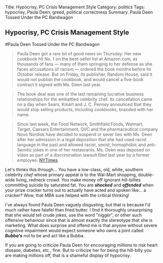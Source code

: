 Title: Hypocrisy, PC Crisis Management Style
Category: politics
Tags: hypocrisy, Paula Deen, greed, political correctness
Summary: Paula Deen Tossed Under the PC Bandwagon

## Hypocrisy, PC Crisis Management Style

#Paula Deen Tossed Under the PC Bandwagon

> Paula Deen got a rare bit of good news on Thursday: Her new cookbook hit No. 1 on the best-seller list at Amazon.com, as thousands of fans — many of them springing to her defense as she faces accusations of racism — ordered the book months before its October release. But on Friday, its publisher, Random House, said it would not publish the cookbook, and would cancel a five-book contract it signed with Ms. Deen last year.

> The book deal was one of the last remaining lucrative business relationships for the embattled celebrity chef. Its cancellation came on a day when Sears, Kmart and J. C. Penney announced that they would stop selling products, including cookbooks, branded with her name.

> Since last week, the Food Network, Smithfield Foods, Walmart, Target, Caesars Entertainment, QVC and the pharmaceutical company Novo Nordisk have decided to suspend or sever ties with Ms. Deen after her admission in a legal deposition that she had used racist language in the past and allowed racist, sexist, homophobic and anti-Semitic jokes in one of her restaurants. Ms. Deen was deposed on video as part of a discrimination lawsuit filed last year by a former employee.
[NYTimes](http://www.nytimes.com/2013/06/29/business/media/publisher-drops-book-deal-with-tv-chef-paula-deen.html?partner=rss&emc=rss&_r=0)

Let's thinks this through... You have a low-class, old, white, southern celebrity *chef* whose primary appeal is to the Wal-Mart shopping, double-wide living, redneck crowd. You make money off ignorant hill-billies committing suicide by saturated fat. You are ***shocked*** and ***offended*** when your prize cracker turns out to actually have acted and spoken like... a cracker? Wow, that MBA sure helped with the critical thinking!

I've always found Paula Deen vaguely disgusting, but that is because I'd much rather have falafel than fried butter. I find it thoroughly unsurprising that she would tell crude jokes, use the word "nigger", or other such offensive behaviour since that is almost exactly the stereotype that she is marketing. What does surprise and offend me is that anyone without severe cognitive impairment would expect someone who owns a joint called ***Bubba's*** not to be and act like a Bubba.

If you are going to criticize Paula Deen for encouraging millions to risk heart disease, diabetes, etc., fine. But to criticize her for being the hill-billy you are making millions off, that is a shameful display of hypocrisy.
